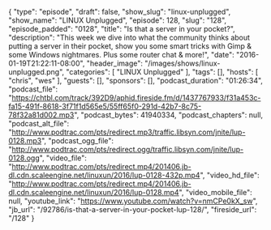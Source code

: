 {
  "type": "episode",
  "draft": false,
  "show_slug": "linux-unplugged",
  "show_name": "LINUX Unplugged",
  "episode": 128,
  "slug": "128",
  "episode_padded": "0128",
  "title": "Is that a server in your pocket?",
  "description": "This week we dive into what the community thinks about putting a server in their pocket, show you some smart tricks with Gimp & some Windows nightmares. Plus some router chat & more!",
  "date": "2016-01-19T21:22:11-08:00",
  "header_image": "/images/shows/linux-unplugged.png",
  "categories": [
    "LINUX Unplugged"
  ],
  "tags": [],
  "hosts": [
    "chris",
    "wes"
  ],
  "guests": [],
  "sponsors": [],
  "podcast_duration": "01:26:34",
  "podcast_file": "https://chtbl.com/track/392D9/aphid.fireside.fm/d/1437767933/f31a453c-fa15-491f-8618-3f71f1d565e5/55ff65f0-291d-42b7-8c75-78f32a81d002.mp3",
  "podcast_bytes": 41940334,
  "podcast_chapters": null,
  "podcast_alt_file": "http://www.podtrac.com/pts/redirect.mp3/traffic.libsyn.com/jnite/lup-0128.mp3",
  "podcast_ogg_file": "http://www.podtrac.com/pts/redirect.ogg/traffic.libsyn.com/jnite/lup-0128.ogg",
  "video_file": "http://www.podtrac.com/pts/redirect.mp4/201406.jb-dl.cdn.scaleengine.net/linuxun/2016/lup-0128-432p.mp4",
  "video_hd_file": "http://www.podtrac.com/pts/redirect.mp4/201406.jb-dl.cdn.scaleengine.net/linuxun/2016/lup-0128.mp4",
  "video_mobile_file": null,
  "youtube_link": "https://www.youtube.com/watch?v=nmCPe0kX_sw",
  "jb_url": "/92786/is-that-a-server-in-your-pocket-lup-128/",
  "fireside_url": "/128"
}

